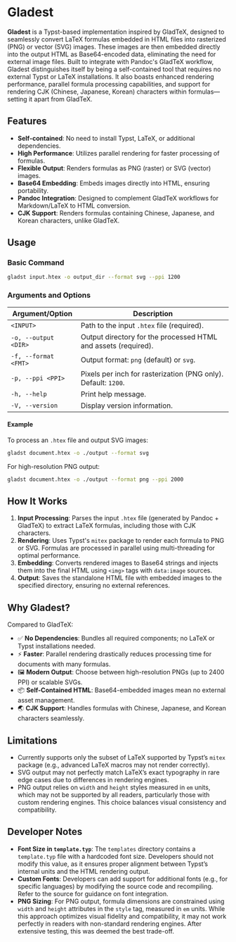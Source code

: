 # Gladest

**Gladest** is a Typst-based implementation inspired by GladTeX, designed to seamlessly convert LaTeX formulas embedded in HTML files into rasterized (PNG) or vector (SVG) images. These images are then embedded directly into the output HTML as Base64-encoded data, eliminating the need for external image files. Built to integrate with Pandoc's GladTeX workflow, Gladest distinguishes itself by being a self-contained tool that requires no external Typst or LaTeX installations. It also boasts enhanced rendering performance, parallel formula processing capabilities, and support for rendering CJK (Chinese, Japanese, Korean) characters within formulas—setting it apart from GladTeX.

## Features

- **Self-contained**: No need to install Typst, LaTeX, or additional dependencies.
- **High Performance**: Utilizes parallel rendering for faster processing of formulas.
- **Flexible Output**: Renders formulas as PNG (raster) or SVG (vector) images.
- **Base64 Embedding**: Embeds images directly into HTML, ensuring portability.
- **Pandoc Integration**: Designed to complement GladTeX workflows for Markdown/LaTeX to HTML conversion.
- **CJK Support**: Renders formulas containing Chinese, Japanese, and Korean characters, unlike GladTeX.

## Usage

### Basic Command
```bash
gladst input.htex -o output_dir --format svg --ppi 1200
```

### Arguments and Options
| Argument/Option       | Description                                                                 |
|-----------------------|-----------------------------------------------------------------------------|
| `<INPUT>`             | Path to the input `.htex` file (required).                                  |
| `-o, --output <DIR>`  | Output directory for the processed HTML and assets (required).              |
| `-f, --format <FMT>`  | Output format: `png` (default) or `svg`.                                    |
| `-p, --ppi <PPI>`     | Pixels per inch for rasterization (PNG only). Default: `1200`.              |
| `-h, --help`          | Print help message.                                                         |
| `-V, --version`       | Display version information.                                                |

#### Example
To process an `.htex` file and output SVG images:
```bash
gladst document.htex -o ./output --format svg
```
For high-resolution PNG output:
```bash
gladst document.htex -o ./output --format png --ppi 2000
```

## How It Works
1. **Input Processing**: Parses the input `.htex` file (generated by Pandoc + GladTeX) to extract LaTeX formulas, including those with CJK characters.
2. **Rendering**: Uses Typst's `mitex` package to render each formula to PNG or SVG. Formulas are processed in parallel using multi-threading for optimal performance.
3. **Embedding**: Converts rendered images to Base64 strings and injects them into the final HTML using `<img>` tags with `data:image` sources.
4. **Output**: Saves the standalone HTML file with embedded images to the specified directory, ensuring no external references.

## Why Gladest?
Compared to GladTeX:
- ✅ **No Dependencies**: Bundles all required components; no LaTeX or Typst installations needed.
- ⚡ **Faster**: Parallel rendering drastically reduces processing time for documents with many formulas.
- 🖼️ **Modern Output**: Choose between high-resolution PNGs (up to 2400 PPI) or scalable SVGs.
- 📦 **Self-Contained HTML**: Base64-embedded images mean no external asset management.
- 🌏 **CJK Support**: Handles formulas with Chinese, Japanese, and Korean characters seamlessly.

## Limitations
- Currently supports only the subset of LaTeX supported by Typst’s `mitex` package (e.g., advanced LaTeX macros may not render correctly).
- SVG output may not perfectly match LaTeX’s exact typography in rare edge cases due to differences in rendering engines.
- PNG output relies on `width` and `height` styles measured in `em` units, which may not be supported by all readers, particularly those with custom rendering engines. This choice balances visual consistency and compatibility.

## Developer Notes
- **Font Size in `template.typ`**: The `templates` directory contains a `template.typ` file with a hardcoded font size. Developers should not modify this value, as it ensures proper alignment between Typst’s internal units and the HTML rendering output.
- **Custom Fonts**: Developers can add support for additional fonts (e.g., for specific languages) by modifying the source code and recompiling. Refer to the source for guidance on font integration.
- **PNG Sizing**: For PNG output, formula dimensions are constrained using `width` and `height` attributes in the `style` tag, measured in `em` units. While this approach optimizes visual fidelity and compatibility, it may not work perfectly in readers with non-standard rendering engines. After extensive testing, this was deemed the best trade-off.
```
